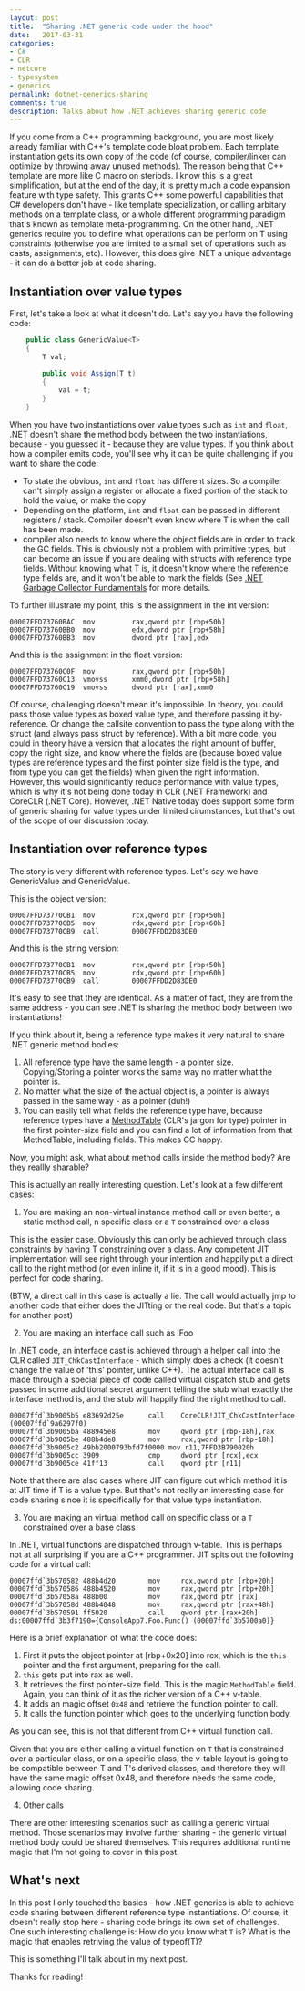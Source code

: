 ```yaml
---
layout: post
title:  "Sharing .NET generic code under the hood"
date:   2017-03-31
categories:
- C#
- CLR
- netcore
- typesystem
- generics
permalink: dotnet-generics-sharing
comments: true
description: Talks about how .NET achieves sharing generic code
---  
```


If you come from a C++ programming background, you are most likely already familiar with C++'s template code bloat problem. Each template instantiation gets its own copy of the code (of course, compiler/linker can optimize by throwing away unused methods). The reason being that C++ template are more like C macro on steriods. I know this is a great simplification, but at the end of the day, it is pretty much a code expansion feature with type safety. This grants C++ some powerful capabilities that C# developers don't have - like template specialization, or calling arbitary methods on a template class, or a whole different programming paradigm that's known as template meta-programming. On the other hand, .NET generics require you to define what operations can be perform on T using constraints (otherwise you are limited to a small set of operations such as casts, assignments, etc). However, this does give .NET a unique advantage - it can do a better job at code sharing. 

## Instantiation over value types

First, let's take a look at what it doesn't do. Let's say you have the following code:

```csharp
    public class GenericValue<T>
    {
        T val;

        public void Assign(T t)
        {
            val = t;
        }
    }
```

When you have two instantiations over value types such as `int` and `float`, .NET doesn't share the method body between the two instantiations, because - you guessed it - because they are value types. If you think about how a compiler emits code, you'll see why it can be quite challenging if you want to share the code:
* To state the obvious, `int` and `float` has different sizes. So a compiler can't simply assign a register or allocate a fixed portion of the stack to hold the value, or make the copy
* Depending on the platform, `int` and `float` can be passed in different registers / stack. Compiler doesn't even know where T is when the call has been made. 
* compiler also needs to know where the object fields are in order to track the GC fields. This is obviously not a problem with primitive types, but can become an issue if you are dealing with structs with reference type fields. Without knowing what T is, it doesn't know where the reference type fields are, and it won't be able to mark the fields (See [.NET Garbage Collector Fundamentals](https://msdn.microsoft.com/en-us/library/ee787088(v=vs.110).aspx) for more details. 

To further illustrate my point, this is the assignment in the int version:

```
00007FFD73760BAC  mov         rax,qword ptr [rbp+50h]  
00007FFD73760BB0  mov         edx,dword ptr [rbp+58h]  
00007FFD73760BB3  mov         dword ptr [rax],edx
```

And this is the assignment in the float version:

```
00007FFD73760C0F  mov         rax,qword ptr [rbp+50h]  
00007FFD73760C13  vmovss      xmm0,dword ptr [rbp+58h]  
00007FFD73760C19  vmovss      dword ptr [rax],xmm0 
```

Of course, challenging doesn't mean it's impossible. In theory, you could pass those value types as boxed value type, and therefore passing it by-reference. Or change the callsite convention to pass the type along with the struct (and always pass struct by reference). With a bit more code, you could in theory have a version that allocates the right amount of buffer, copy the right size, and know where the fields are (because boxed value types are reference types and the first pointer size field is the type, and from type you can get the fields) when given the right information. However, this would significantly reduce performance with value types, which is why it's not being done today in CLR (.NET Framework) and CoreCLR (.NET Core). However, .NET Native today does support some form of generic sharing for value types under limited cirumstances, but that's out of the scope of our discussion today.

## Instantiation over reference types

The story is very different with reference types. Let's say we have GenericValue<string> and GenericValue<object>.

This is the object version:

```
00007FFD73770CB1  mov         rcx,qword ptr [rbp+50h]  
00007FFD73770CB5  mov         rdx,qword ptr [rbp+60h]  
00007FFD73770CB9  call        00007FFDD2D83DE0  
```

And this is the string version:

```
00007FFD73770CB1  mov         rcx,qword ptr [rbp+50h]  
00007FFD73770CB5  mov         rdx,qword ptr [rbp+60h]  
00007FFD73770CB9  call        00007FFDD2D83DE0  
```

It's easy to see that they are identical. As a matter of fact, they are from the same address - you can see .NET is sharing the method body between two instantiations!

If you think about it, being a reference type makes it very natural to share .NET generic method bodies:

1. All reference type have the same length - a pointer size. Copying/Storing a pointer works the same way no matter what the pointer is.  
2. No matter what the size of the actual object is, a pointer is always passed in the same way - as a pointer (duh!)
3. You can easily tell what fields the reference type have, because reference types have a [MethodTable](https://github.com/dotnet/coreclr/blob/master/src/vm/methodtable.cpp) (CLR's jargon for type) pointer in the first pointer-size field and you can find a lot of information from that MethodTable, including fields. This makes GC happy.

Now, you might ask, what about method calls inside the method body? Are they reallly sharable? 

This is actually an really interesting question. Let's look at a few different cases:

1. You are making an non-virtual instance method call or even better, a static method call,  n specific class or a `T` constrained over a class

This is the easier case. Obviously this can only be achieved through class constraints by having T constraining over a class. Any competent JIT implementation will see right through your intention and happily put a direct call to the right method (or even inline it, if it is in a good mood). This is perfect for code sharing. 

(BTW, a direct call in this case is actually a lie. The call would actually jmp to another code that either does the JITting or the real code. But that's a topic for another post)

2. You are making an interface call such as IFoo

In .NET code, an interface cast is achieved through a helper call into the CLR called `JIT_ChkCastInterface` - which simply does a check (it doesn't change the value of 'this' pointer, unlike C++). The actual interface call is made through a special piece of code called virtual dispatch stub and gets passed in some additional secret argument telling the stub what exactly the interface method is, and the stub will happily find the right method to call. 

```
00007ffd`3b9005b5 e83692d25e      call    CoreCLR!JIT_ChkCastInterface (00007ffd`9a6297f0)
00007ffd`3b9005ba 488945e8        mov     qword ptr [rbp-18h],rax
00007ffd`3b9005be 488b4de8        mov     rcx,qword ptr [rbp-18h]
00007ffd`3b9005c2 49bb2000793bfd7f0000 mov r11,7FFD3B790020h
00007ffd`3b9005cc 3909            cmp     dword ptr [rcx],ecx
00007ffd`3b9005ce 41ff13          call    qword ptr [r11]
```

Note that there are also cases where JIT can figure out which method it is at JIT time if T is a value type. But that's not really an interesting case for code sharing since it is specifically for that value type instantiation.  

3. You are making an virtual method call on specific class or a `T` constrained over a base class

In .NET, virtual functions are dispatched through v-table. This is perhaps not at all surprising if you are a C++ programmer. JIT spits out the following code for a virtual call:

```
00007ffd`3b570582 488b4d20        mov     rcx,qword ptr [rbp+20h]
00007ffd`3b570586 488b4520        mov     rax,qword ptr [rbp+20h]
00007ffd`3b57058a 488b00          mov     rax,qword ptr [rax]
00007ffd`3b57058d 488b4048        mov     rax,qword ptr [rax+48h]
00007ffd`3b570591 ff5020          call    qword ptr [rax+20h] ds:00007ffd`3b3f7190={ConsoleApp7.Foo.Func() (00007ffd`3b5700a0)}
```

Here is a brief explanation of what the code does:

1. First it puts the object pointer at [rbp+0x20] into rcx, which is the `this` pointer and the first argument, preparing for the call. 
2. `this` gets put into rax as well.
3. It retrieves the first pointer-size field. This is the magic `MethodTable` field. Again, you can think of it as the richer version of a C++ v-table. 
4. It adds an magic offset `0x48` and retrieve the function pointer to call.
5. It calls the function pointer which goes to the underlying function body.

As you can see, this is not that different from C++ virtual function call. 

Given that you are either calling a virtual function on `T` that is constrained over a particular class, or on a specific class, the v-table layout is going to be compatible between T and T's derived classes, and therefore they will have the same magic offset 0x48, and therefore needs the same code, allowing code sharing.

4. Other calls

There are other interesting scenarios such as calling a generic virtual method. Those scenarios may involve further sharing - the generic virtual method body could be shared themselves. This requires additional runtime magic that I'm not going to cover in this post.  

## What's next

In this post I only touched the basics - how .NET generics is able to achieve code sharing between different reference type instantiations. Of course, it doesn't really stop here - sharing code brings its own set of challenges. One such interesting challenge is: How do you know what `T` is? What is the magic that enables retriving the value of typeof(T)? 

This is something I'll talk about in my next post. 

Thanks for reading!


